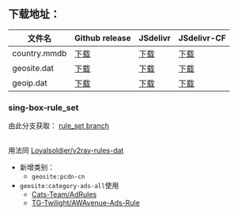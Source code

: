 ## **下载地址**：

| 文件名              | Github release                                                                                                            | JSdelivr                                                                                                                           | JSdelivr-CF                                                                                                                              |
|---------------------|---------------------------------------------------------------------------------------------------------------------------|------------------------------------------------------------------------------------------------------------------------------------|------------------------------------------------------------------------------------------------------------------------------------------|
| country.mmdb        | [下载](https://github.com/Yuu518/sing-box-rules/raw/release/country.mmdb)                                 | [下载](https://cdn.jsdelivr.net/gh/Yuu518/sing-box-rules@release/country.mmdb)                                                  | [下载](https://testingcf.jsdelivr.net/gh/Yuu518/sing-box-rules@release/country.mmdb)                                                  |
| geosite.dat         | [下载](https://github.com/Yuu518/sing-box-rules/raw/release/geosite.dat)                                  | [下载](https://cdn.jsdelivr.net/gh/Yuu518/sing-box-rules@release/geosite.dat)                                                     | [下载](https://testingcf.jsdelivr.net/gh/Yuu518/sing-box-rules@release/geosite.dat)                                                     |
| geoip.dat           | [下载](https://github.com/Yuu518/sing-box-rules/raw/release/geoip.dat)                                    | [下载](https://cdn.jsdelivr.net/gh/Yuu518/sing-box-rules@release/geoip.dat)                                                       | [下载](https://testingcf.jsdelivr.net/gh/Yuu518/sing-box-rules@release/geoip.dat)                                                       |

### **sing-box-rule_set**

由此分支获取： [rule_set branch](https://github.com/Yuu518/sing-box-rules/tree/rule_set)

## 

用法同 [Loyalsoldier/v2ray-rules-dat](https://github.com/Loyalsoldier/v2ray-rules-dat)  

- 新增类别：
  - `geosite:pcdn-cn`
- `geosite:category-ads-all`使用
  - [Cats-Team/AdRules](https://github.com/Cats-Team/AdRules)
  - [TG-Twilight/AWAvenue-Ads-Rule](https://github.com/TG-Twilight/AWAvenue-Ads-Rule)
